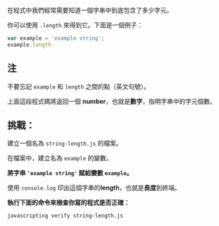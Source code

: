 在程式中我們經常需要知道一個字串中到底包含了多少字元。

你可以使用 `.length` 來得到它。下面是一個例子：

```js
var example = 'example string';
example.length
```

## 注

不要忘記 `example` 和 `length` 之間的點（英文句號）。

上面這段程式碼將返回一個 **number**，也就是**數字**，指明字串中的字元個數。


## 挑戰：

建立一個名為 `string-length.js` 的檔案。

在檔案中，建立名為 `example` 的變數。

**將字串 `'example string'` 賦給變數 `example`。**

使用 `console.log` 印出這個字串的**length**，也就是**長度**到終端。

**執行下面的命令來檢查你寫的程式是否正確：**

`javascripting verify string-length.js`
